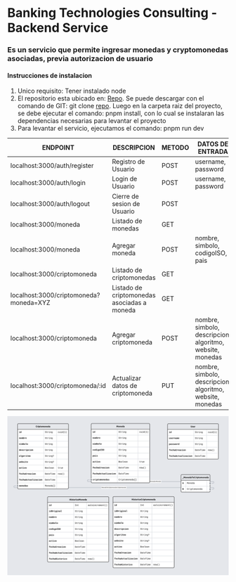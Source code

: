 # Banking Technologies Consulting - Backend Service

### Es un servicio que permite ingresar monedas y cryptomonedas asociadas, previa autorizacion de usuario

#### Instrucciones de instalacion

1. Unico requisito: Tener instalado node
2. El repositorio esta ubicado en: [Repo](https://github.com/nestorcarrasquero/banking-backend.git). Se puede descargar con el comando de GIT: git clone [repo](https://github.com/nestorcarrasquero/banking-backend.git). Luego en la carpeta raiz del proyecto, se debe ejecutar el comando: pnpm install, con lo cual se instalaran las dependencias necesarias para levantar el proyecto
3. Para levantar el servicio, ejecutamos el comando: pnpm run dev

| ENDPOINT | DESCRIPCION | METODO | DATOS DE ENTRADA |
| --- | --- | --- | --- |
| localhost:3000/auth/register | Registro de Usuario | POST | username, password |
| localhost:3000/auth/login | Login de Usuario | POST | username, password |
| localhost:3000/auth/logout | Cierre de sesion de Usuario | POST |
| localhost:3000/moneda | Listado de monedas | GET |
| localhost:3000/moneda | Agregar moneda | POST | nombre, simbolo, codigoISO, pais |
| localhost:3000/criptomoneda | Listado de criptomonedas | GET |
| localhost:3000/criptomoneda?moneda=XYZ | Listado de criptomonedas asociadas a moneda | GET |
| localhost:3000/criptomoneda | Agregar criptomoneda | POST | nombre, simbolo, descripcion, algoritmo, website, monedas |
| localhost:3000/criptomoneda/:id | Actualizar datos de criptomoneda | PUT | nombre, simbolo, descripcion, algoritmo, website, monedas |

![Esquema de Base de Datos](prismaliser.png)